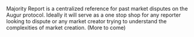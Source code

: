 Majority Report is a centralized reference for past market disputes on the Augur protocol. Ideally it will serve as a one stop shop for any reporter looking to dispute or any market creator trying to understand the complexities of market creation. (More to come)
